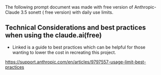 The following prompt document was made with free version of Anthropic- Claude 3.5 sonett ( free version) with daily use limits.

## Technical Considerations and best practices when using the claude.ai(free)

- Linked is a guide to best practices which can be helpful for those wanting to lower the cost in recreating this project.

https://support.anthropic.com/en/articles/9797557-usage-limit-best-practices